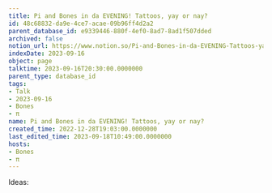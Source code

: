 ```yaml
---
title: Pi and Bones in da EVENING! Tattoos, yay or nay?
id: 48c68832-da9e-4ce7-acae-09b96ff4d2a2
parent_database_id: e9339446-880f-4ef0-8ad7-8ad1f507dded
archived: false
notion_url: https://www.notion.so/Pi-and-Bones-in-da-EVENING-Tattoos-yay-or-nay-48c68832da9e4ce7acae09b96ff4d2a2
indexDate: 2023-09-16
object: page
talktime: 2023-09-16T20:30:00.0000000
parent_type: database_id
tags:
- Talk
- 2023-09-16
- Bones
- π
name: Pi and Bones in da EVENING! Tattoos, yay or nay?
created_time: 2022-12-28T19:03:00.0000000
last_edited_time: 2023-09-18T10:49:00.0000000
hosts:
- Bones
- π
---
```


Ideas:

























